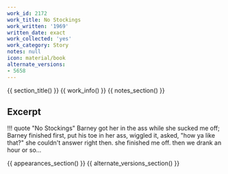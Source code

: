 ```yaml
---
work_id: 2172
work_title: No Stockings
work_written: '1969'
written_date: exact
work_collected: 'yes'
work_category: Story
notes: null
icon: material/book
alternate_versions:
- 5658
---
```


{{ section_title() }}
{{ work_info() }}
{{ notes_section() }}
## Excerpt
!!! quote "No Stockings"
    Barney got her in the ass while she sucked me off; Barney finished first, put his toe in her ass, wiggled it, asked, "how ya like that?" she couldn't answer right then. she finished me off. then we drank an hour or so...

{{ appearances_section() }}
{{ alternate_versions_section() }}